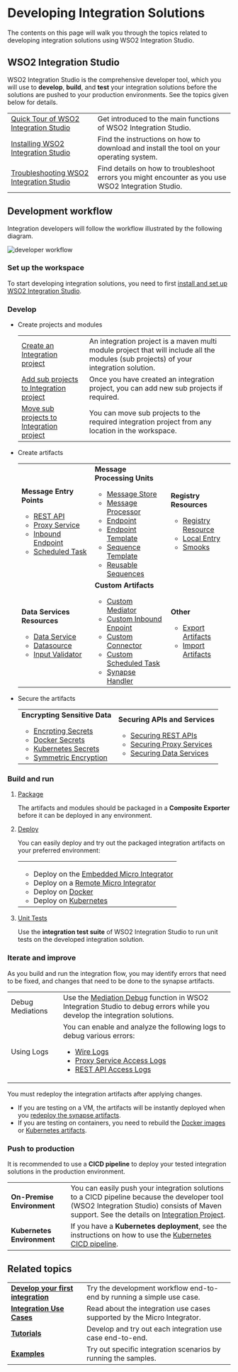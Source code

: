 # Developing Integration Solutions

The contents on this page will walk you through the topics related to developing integration solutions using WSO2 Integration Studio.

## WSO2 Integration Studio

WSO2 Integration Studio is the comprehensive developer tool, which you will use to <b>develop</b>, <b>build</b>, and <b>test</b> your integration solutions before the solutions are pushed to your production environments. See the topics given below for details.

<table>
	<tr>
		<td>
			<a href="{{base_path}}/integrate/develop/wso2-integration-studio">Quick Tour of WSO2 Integration Studio</a>
		</td>
		<td>
			Get introduced to the main functions of WSO2 Integration Studio.
		</td>
	</tr>
	<tr>
		<td>
			<a href="{{base_path}}/integrate/develop/installing-wso2-integration-studio">Installing WSO2 Integration Studio</a>
		</td>
		<td>
			Find the instructions on how to download and install the tool on your operating system.
		</td>
	</tr>
	<tr>
		<td>
			<a href="{{base_path}}/integrate/develop/troubleshooting-wso2-integration-studio">Troubleshooting WSO2 Integration Studio</a>
		</td>
		<td>
			Find details on how to troubleshoot errors you might encounter as you use WSO2 Integration Studio.
		</td>
	</tr>
</table>

## Development workflow

Integration developers will follow the workflow illustrated by the following diagram.

![developer workflow]({{base_path}}/assets/img/integrate/development_workflow.png)

### Set up the workspace

To start developing integration solutions, you need to first <a href="{{base_path}}/integrate/develop/installing-wso2-integration-studio">install and set up WSO2 Integration Studio</a>.

### Develop

-	Create projects and modules

	<table>
		<tr>
			<td>
				<a href="{{base_path}}/integrate/develop/create-integration-project/#integration-project">Create an Integration project</a>
			</td>
			<td>
				An integration project is a maven multi module project that will include all the modules (sub projects) of your integration solution.
			</td>
		</tr>
		<tr>
			<td>
				<a href="{{base_path}}/integrate/develop/create-integration-project/#sub-projects">Add sub projects to Integration project</a>
			</td>
			<td>
				Once you have created an integration project, you can add new sub projects if required.
			</td>
		</tr>
		<tr>
			<td>
				<a href="{{base_path}}/integrate/develop/create-integration-project/#moving-sub-projects-to-mmm-project">Move sub projects to Integration project</a>
			</td>
			<td>
				You can move sub projects to the required integration project from any location in the workspace.
			</td>
		</tr>
	</table>

-	Create artifacts

	<table>
		<tr>
			<td>
				<b>Message Entry Points</b>
				<ul>
					<li>
						<a href="{{base_path}}/integrate/develop/creating-artifacts/creating-an-api/">REST API</a>
					</li>
					<li>
						<a href="{{base_path}}/integrate/develop/creating-artifacts/creating-a-proxy-service/">Proxy Service</a>
					</li>
					<li>
						<a href="{{base_path}}/integrate/develop/creating-artifacts/creating-an-inbound-endpoint/">Inbound Endpoint</a>
					</li>
					<li>
						<a href="{{base_path}}/integrate/develop/creating-artifacts/creating-scheduled-task/">Scheduled Task</a>
					</li>
				</ul>
			</td>
			<td>
				<b>Message Processing Units</b>
				<ul>
					<li>
						<a href="{{base_path}}/integrate/develop/creating-artifacts/creating-a-message-store/">Message Store</a>
					</li>
					<li>
						<a href="{{base_path}}/integrate/develop/creating-artifacts/creating-a-message-processor/">Message Processor</a>
					</li>
					<li>
						<a href="{{base_path}}/integrate/develop/creating-artifacts/creating-endpoints/">Endpoint</a>
					</li>
					<li>
						<a href="{{base_path}}/integrate/develop/creating-artifacts/creating-endpoint-templates/">Endpoint Template</a>
					</li>
					<li>
						<a href="{{base_path}}/integrate/develop/creating-artifacts/creating-sequence-templates/">Sequence Template</a>
					</li>
					<li>
						<a href="{{base_path}}/integrate/develop/creating-artifacts/creating-reusable-sequences/">Reusable Sequences</a>
					</li>
				</ul>
			</td>
			<td>
				<b>Registry Resources</b>
				<ul>
					<li>
						<a href="{{base_path}}/integrate/develop/creating-artifacts/creating-registry-resources/">Registry Resource</a>
					</li>
					<li>
						<a href="{{base_path}}/integrate/develop/creating-artifacts/registry/creating-local-registry-entries/">Local Entry</a>
					</li>
					<li>
						<a href="{{base_path}}/integrate/develop/creating-artifacts/creating-smooks-artifacts/">Smooks</a>
					</li>
				</ul>
			</td>
		<tr>
			<td>
				<b>Data Services Resources</b>
				<ul>
					<li>
						<a href="{{base_path}}/integrate/develop/creating-artifacts/data-services/creating-data-services/">Data Service</a>
					</li>
					<li>
						<a href="{{base_path}}/integrate/develop/creating-artifacts/data-services/creating-datasources/">Datasource</a>
					</li>
					<li>
						<a href="{{base_path}}/integrate/develop/creating-artifacts/data-services/creating-input-validators/">Input Validator</a>
					</li>
				</ul>
			</td>
			<td>
				<b>Custom Artifacts</b>
				<ul>
					<li>
						<a href="{{base_path}}/integrate/develop/customizations/creating-custom-mediators/">Custom Mediator</a>
					</li>
					<li>
						<a href="{{base_path}}/integrate/develop/customizations/creating-custom-Inbound-endpoint/">Custom Inbound Enpoint</a>
					</li>
					<li>
						<a href="{{base_path}}/integrate/develop/customizations/creating-new-connector/">Custom Connector</a>
					</li>
					<li>
						<a href="{{base_path}}/integrate/develop/customizations/creating-custom-task-scheduling/">Custom Scheduled Task</a>
					</li>
					<li>
						<a href="{{base_path}}/integrate/develop/customizations/creating-synapse-handlers/">Synapse Handler</a>
					</li>
				</ul>
			</td>
			<td>
				<b>Other</b>
				<ul>
					<li>
						<a href="{{base_path}}/integrate/develop/exporting-artifacts/">Export Artifacts</a>
					</li>
					<li>
						<a href="{{base_path}}/integrate/develop/importing-artifacts/">Import Artifacts</a>
					</li>
				</ul>
			</td>
		</tr>
	</table>

-	Secure the artifacts

	<table>
		<tr>
			<td>
				<b>Encrypting Sensitive Data</b>
				<ul>
					<li>
						<a href="../../setup/security/encrypting_plain_text/">Encrpting Secrets</a>
					</li>
					<li>
						<a href="{{base_path}}/integrate/develop/creating-artifacts/using_docker_secrets/">Docker Secrets</a>
					</li>
					<li>
						<a href="{{base_path}}/integrate/develop/creating-artifacts/using_k8s_secrets/">Kubernetes Secrets</a>
					</li>
					<li>
						<a href="../../setup/security/single_key_encryption/">Symmetric Encryption</a>
					</li>
				</ul>
			</td>
			<td>
				<b>Securing APIs and Services</b>
				<ul>
					<li>
						<a href="{{base_path}}/integrate/develop/advanced-development/applying-security-to-an-api/">Securing REST APIs</a>
					</li>
					<li>
						<a href="{{base_path}}/integrate/develop/advanced-development/applying-security-to-a-proxy-service/">Securing Proxy Services</a>
					</li>
					<li>
						<a href="{{base_path}}/integrate/develop/creating-artifacts/data-services/securing-data-services/">Securing Data Services</a>
					</li>
				</ul>
			</td>
		</tr>
	</table>

### Build and run

1.	<a href="{{base_path}}/integrate/develop/packaging-artifacts">Package</a>

	The artifacts and modules should be packaged in a <b>Composite Exporter</b> before it can be deployed in any environment.

2.	<a href="{{base_path}}/integrate/develop/deploy-artifacts">Deploy</a>

	You can easily deploy and try out the packaged integration artifacts on your preferred environment:

	<table>
		<tr>
			<td>
				<ul>
					<li>
						Deploy on the <a href="{{base_path}}/integrate/develop/using-embedded-micro-integrator">Embedded Micro Integrator</a>
					</li>
					<li>
						Deploy on a <a href="{{base_path}}/integrate/develop/using-remote-micro-integrator">Remote Micro Integrator</a>
					</li>
					<li>
						Deploy on <a href="{{base_path}}/integrate/develop/create-docker-project">Docker</a>
					</li>
					<li>
						Deploy on <a href="{{base_path}}/integrate/develop/create-kubernetes-project">Kubernetes</a>
					</li>
				</ul>
			</td>
		</tr>
	</table>

3.	<a href="{{base_path}}/integrate/develop/creating-unit-test-suite/#run-unit-test-suites">Unit Tests</a>

	Use the <b>integration test suite</b> of WSO2 Integration Studio to run unit tests on the developed integration solution.

### Iterate and improve

As you build and run the integration flow, you may identify errors that need to be fixed, and changes that need to be done to the synapse artifacts.

<table>
	<tr>
		<td>
			Debug Mediations
		</td>
		<td>
			Use the <a href="{{base_path}}/integrate/develop/debugging-mediation">Mediation Debug</a> function in WSO2 Integration Studio to debug errors while you develop the integration solutions.
		</td>
	</tr>
	<tr>
		<td>
			Using Logs
		</td>
		<td>
			You can enable and analyze the following logs to debug various errors:
			<ul>
				<li>
					<a href="{{base_path}}/integrate/develop/using-wire-logs">Wire Logs</a>
				</li>
				<li>
					<a href="{{base_path}}/integrate/develop/enabling-logs-for-services">Proxy Service Access Logs</a>
				</li>
				<li>
					<a href="{{base_path}}/integrate/develop/enabling-logs-for-api">REST API Access Logs</a>
				</li>
			</ul>
		</td>
	</tr>
</table>

You must redeploy the integration artifacts after applying changes.

-	If you are testing on a VM, the artifacts will be instantly deployed when you <a href="{{base_path}}/integrate/develop/deploy-artifacts">redeploy the synapse artifacts</a>.
-	If you are testing on containers, you need to rebuild the <a href="{{base_path}}/integrate/develop/create-docker-project">Docker images</a> or <a href="{{base_path}}/integrate/develop/create-kubernetes-project">Kubernetes artifacts</a>.

### Push to production

It is recommended to use a <b>CICD pipeline</b> to deploy your tested integration solutions in the production environment.

<table>
	<tr>
		<td>
			<b>On-Premise Environment</b>
		</td>
		<td>
			You can easily push your integration solutions to a CICD pipeline because the developer tool (WSO2 Integration Studio) consists of Maven support. See the details on <a href="{{base_path}}/integrate/develop/create-integration-project">Integration Project</a>.
		</td>
	</tr>
	<tr>
		<td>
			<b>Kubernetes Environment</b>
		</td>
		<td>
			If you have a <b>Kubernetes deployment</b>, see the instructions on how to use the <a href="../../setup/deployment/k8s-pipeline/overview">Kubernetes CICD pipeline</a>.
		</td>
	</tr>
</table>

## Related topics

<table>
	<tr>
		<td>
			<b><a href="{{base_path}}/integrate/develop/integration-development-kickstart">Develop your first integration</a></b>
		</td>
		<td>
			Try the development workflow end-to-end by running a simple use case.
		</td>
	</tr>
	<tr>
		<td>
			<b><a href="{{base_path}}/integrate/integration-overview">Integration Use Cases</a></b>
		</td>
		<td>
			Read about the integration use cases supported by the Micro Integrator.
		</td>
	</tr>
	<tr>
		<td>
			<b><a href="{{base_path}}/integrate/integration-overview/#tutorials">Tutorials</a></b>
		</td>
		<td>
			Develop and try out each integration use case end-to-end.
		</td>
	</tr>
	<tr>
		<td>
			<b><a href="{{base_path}}/integrate/integration-overview/#examples">Examples</a></b>
		</td>
		<td>
			Try out specific integration scenarios by running the samples.
		</td>
	</tr>
</table>
